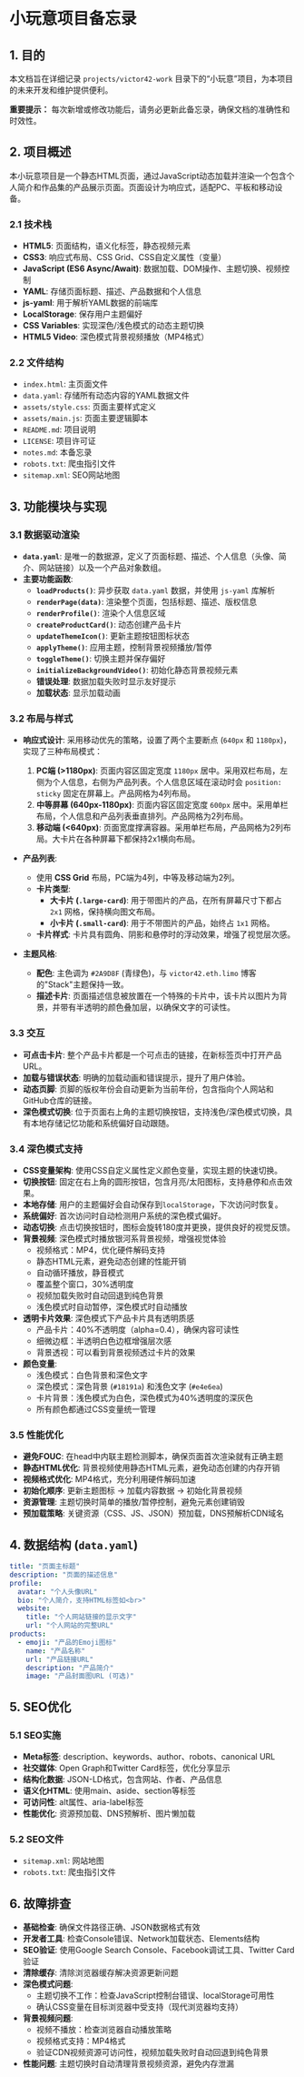 # 小玩意项目备忘录

## 1. 目的

本文档旨在详细记录 `projects/victor42-work` 目录下的“小玩意”项目，为本项目的未来开发和维护提供便利。

**重要提示：** 每次新增或修改功能后，请务必更新此备忘录，确保文档的准确性和时效性。

## 2. 项目概述

本小玩意项目是一个静态HTML页面，通过JavaScript动态加载并渲染一个包含个人简介和作品集的产品展示页面。页面设计为响应式，适配PC、平板和移动设备。

### 2.1 技术栈

- **HTML5**: 页面结构，语义化标签，静态视频元素
- **CSS3**: 响应式布局、CSS Grid、CSS自定义属性（变量）
- **JavaScript (ES6 Async/Await)**: 数据加载、DOM操作、主题切换、视频控制
- **YAML**: 存储页面标题、描述、产品数据和个人信息
- **js-yaml**: 用于解析YAML数据的前端库
- **LocalStorage**: 保存用户主题偏好
- **CSS Variables**: 实现深色/浅色模式的动态主题切换
- **HTML5 Video**: 深色模式背景视频播放（MP4格式）

### 2.2 文件结构

- `index.html`: 主页面文件
- `data.yaml`: 存储所有动态内容的YAML数据文件
- `assets/style.css`: 页面主要样式定义
- `assets/main.js`: 页面主要逻辑脚本
- `README.md`: 项目说明
- `LICENSE`: 项目许可证
- `notes.md`: 本备忘录
- `robots.txt`: 爬虫指引文件
- `sitemap.xml`: SEO网站地图

## 3. 功能模块与实现

### 3.1 数据驱动渲染

- **`data.yaml`**: 是唯一的数据源，定义了页面标题、描述、个人信息（头像、简介、网站链接）以及一个产品对象数组。
- **主要功能函数**:
    - **`loadProducts()`**: 异步获取 `data.yaml` 数据，并使用 `js-yaml` 库解析
    - **`renderPage(data)`**: 渲染整个页面，包括标题、描述、版权信息
    - **`renderProfile()`**: 渲染个人信息区域
    - **`createProductCard()`**: 动态创建产品卡片
    - **`updateThemeIcon()`**: 更新主题按钮图标状态
    - **`applyTheme()`**: 应用主题，控制背景视频播放/暂停
    - **`toggleTheme()`**: 切换主题并保存偏好
    - **`initializeBackgroundVideo()`**: 初始化静态背景视频元素
    - **错误处理**: 数据加载失败时显示友好提示
    - **加载状态**: 显示加载动画

### 3.2 布局与样式

- **响应式设计**: 采用移动优先的策略，设置了两个主要断点 (`640px` 和 `1180px`)，实现了三种布局模式：
    1.  **PC端 (>1180px)**: 页面内容区固定宽度 `1180px` 居中。采用双栏布局，左侧为个人信息，右侧为产品列表。个人信息区域在滚动时会 `position: sticky` 固定在屏幕上。产品网格为4列布局。
    2.  **中等屏幕 (640px-1180px)**: 页面内容区固定宽度 `600px` 居中。采用单栏布局，个人信息和产品列表垂直排列。产品网格为2列布局。
    3.  **移动端 (<640px)**: 页面宽度撑满容器。采用单栏布局，产品网格为2列布局。大卡片在各种屏幕下都保持2x1横向布局。

- **产品列表**:
    - 使用 **CSS Grid** 布局，PC端为4列，中等及移动端为2列。
    - **卡片类型**:
        - **大卡片 (`.large-card`)**: 用于带图片的产品，在所有屏幕尺寸下都占 `2x1` 网格，保持横向图文布局。
        - **小卡片 (`.small-card`)**: 用于不带图片的产品，始终占 `1x1` 网格。
    - **卡片样式**: 卡片具有圆角、阴影和悬停时的浮动效果，增强了视觉层次感。

- **主题风格**:
    - **配色**: 主色调为 `#2A9D8F` (青绿色)，与 `victor42.eth.limo` 博客的"Stack"主题保持一致。
    - **描述卡片**: 页面描述信息被放置在一个特殊的卡片中，该卡片以图片为背景，并带有半透明的颜色叠加层，以确保文字的可读性。

### 3.3 交互

- **可点击卡片**: 整个产品卡片都是一个可点击的链接，在新标签页中打开产品URL。
- **加载与错误状态**: 明确的加载动画和错误提示，提升了用户体验。
- **动态页脚**: 页脚的版权年份会自动更新为当前年份，包含指向个人网站和GitHub仓库的链接。
- **深色模式切换**: 位于页面右上角的主题切换按钮，支持浅色/深色模式切换，具有本地存储记忆功能和系统偏好自动跟随。

### 3.4 深色模式支持

- **CSS变量架构**: 使用CSS自定义属性定义颜色变量，实现主题的快速切换。
- **切换按钮**: 固定在右上角的圆形按钮，包含月亮/太阳图标，支持悬停和点击效果。
- **本地存储**: 用户的主题偏好会自动保存到`localStorage`，下次访问时恢复。
- **系统偏好**: 首次访问时自动检测用户系统的深色模式偏好。
- **动态切换**: 点击切换按钮时，图标会旋转180度并更换，提供良好的视觉反馈。
- **背景视频**: 深色模式时播放银河系背景视频，增强视觉体验
    - 视频格式：MP4，优化硬件解码支持
    - 静态HTML元素，避免动态创建的性能开销
    - 自动循环播放，静音模式
    - 覆盖整个窗口，30%透明度
    - 视频加载失败时自动回退到纯色背景
    - 浅色模式时自动暂停，深色模式时自动播放
- **透明卡片效果**: 深色模式下产品卡片具有透明质感
    - 产品卡片：40%不透明度（alpha=0.4），确保内容可读性
    - 细微边框：半透明白色边框增强层次感
    - 背景透视：可以看到背景视频透过卡片的效果
- **颜色变量**:
    - 浅色模式：白色背景和深色文字
    - 深色模式：深色背景 (`#18191a`) 和浅色文字 (`#e4e6ea`)
    - 卡片背景：浅色模式为白色，深色模式为40%透明度的深灰色
    - 所有颜色都通过CSS变量统一管理

### 3.5 性能优化

- **避免FOUC**: 在head中内联主题检测脚本，确保页面首次渲染就有正确主题
- **静态HTML优化**: 背景视频使用静态HTML元素，避免动态创建的内存开销
- **视频格式优化**: MP4格式，充分利用硬件解码加速
- **初始化顺序**: 更新主题图标 → 加载内容数据 → 初始化背景视频
- **资源管理**: 主题切换时简单的播放/暂停控制，避免元素创建销毁
- **预加载策略**: 关键资源（CSS、JS、JSON）预加载，DNS预解析CDN域名

## 4. 数据结构 (`data.yaml`)

```yaml
title: "页面主标题"
description: "页面的描述信息"
profile:
  avatar: "个人头像URL"
  bio: "个人简介，支持HTML标签如<br>"
  website:
    title: "个人网站链接的显示文字"
    url: "个人网站的完整URL"
products:
  - emoji: "产品的Emoji图标"
    name: "产品名称"
    url: "产品链接URL"
    description: "产品简介"
    image: "产品封面图URL (可选)"
```

## 5. SEO优化

### 5.1 SEO实施

- **Meta标签**: description、keywords、author、robots、canonical URL
- **社交媒体**: Open Graph和Twitter Card标签，优化分享显示
- **结构化数据**: JSON-LD格式，包含网站、作者、产品信息
- **语义化HTML**: 使用main、aside、section等标签
- **可访问性**: alt属性、aria-label标签
- **性能优化**: 资源预加载、DNS预解析、图片懒加载

### 5.2 SEO文件

- `sitemap.xml`: 网站地图
- `robots.txt`: 爬虫指引文件

## 6. 故障排查

- **基础检查**: 确保文件路径正确、JSON数据格式有效
- **开发者工具**: 检查Console错误、Network加载状态、Elements结构
- **SEO验证**: 使用Google Search Console、Facebook调试工具、Twitter Card验证
- **清除缓存**: 清除浏览器缓存解决资源更新问题
- **深色模式问题**:
    - 主题切换不工作：检查JavaScript控制台错误、localStorage可用性
    - 确认CSS变量在目标浏览器中受支持（现代浏览器均支持）
- **背景视频问题**:
    - 视频不播放：检查浏览器自动播放策略
    - 视频格式支持：MP4格式
    - 验证CDN视频资源可访问性，视频加载失败时自动回退到纯色背景
- **性能问题**: 主题切换时自动清理背景视频资源，避免内存泄漏
